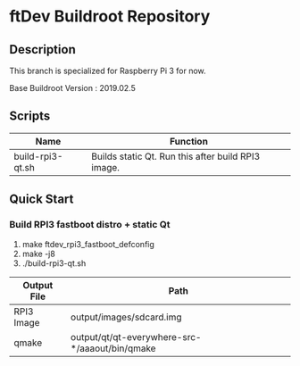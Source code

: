 # ftDev Buildroot Repository

## Description

This branch is specialized for Raspberry Pi 3 for now.

Base Buildroot Version  : 2019.02.5


## Scripts

Name             | Function
--               | --
build-rpi3-qt.sh | Builds static Qt. Run this after build RPI3 image.


## Quick Start

### Build RPI3 fastboot distro + static Qt

1. make ftdev_rpi3_fastboot_defconfig
2. make -j8
3. ./build-rpi3-qt.sh

Output File | Path
--          | --
RPI3 Image  | output/images/sdcard.img
qmake       | output/qt/qt-everywhere-src-*/aaaout/bin/qmake
